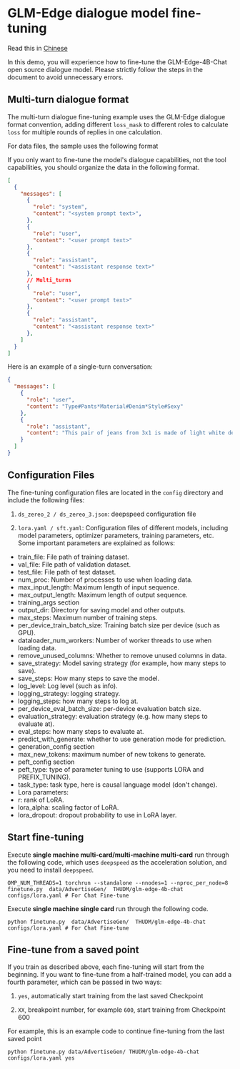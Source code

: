 # GLM-Edge dialogue model fine-tuning

Read this in [Chinese](README.md)

In this demo, you will experience how to fine-tune the GLM-Edge-4B-Chat open source dialogue model. Please strictly follow the steps in the document to avoid unnecessary errors.

## Multi-turn dialogue format

The multi-turn dialogue fine-tuning example uses the GLM-Edge dialogue format convention, adding different `loss_mask` to different roles to calculate `loss` for multiple rounds of replies in one calculation.

For data files, the sample uses the following format

If you only want to fine-tune the model's dialogue capabilities, not the tool capabilities, you should organize the data in the following format.

```json
[
  {
    "messages": [
      {
        "role": "system",
        "content": "<system prompt text>",
      },
      {
        "role": "user",
        "content": "<user prompt text>"
      },
      {
        "role": "assistant",
        "content": "<assistant response text>"
      },
      // Multi_turns
      {
        "role": "user",
        "content": "<user prompt text>"
      },
      {
        "role": "assistant",
        "content": "<assistant response text>"
      },
    ]
  }
]
```

Here is an example of a single-turn conversation:

```json
{
  "messages": [
    {
      "role": "user",
      "content": "Type#Pants*Material#Denim*Style#Sexy"
    },
    {
      "role": "assistant",
      "content": "This pair of jeans from 3x1 is made of light white denim fabric. Its soft feel and delicate texture make it comfortable to wear while revealing a pure and sweet personality. In addition, the smooth cut of the pants fully highlights the sexy leg curves, making it a must-have item for casual outings."
    }
  ]
}
```

## Configuration Files

The fine-tuning configuration files are located in the `config` directory and include the following files:

1. `ds_zereo_2 / ds_zereo_3.json`: deepspeed configuration file

2. `lora.yaml / sft.yaml`: Configuration files of different models, including model parameters, optimizer parameters, training parameters, etc. Some important parameters are explained as follows:

+ train_file: File path of training dataset.
+ val_file: File path of validation dataset.
+ test_file: File path of test dataset.
+ num_proc: Number of processes to use when loading data.
+ max_input_length: Maximum length of input sequence.
+ max_output_length: Maximum length of output sequence.
+ training_args section
+ output_dir: Directory for saving model and other outputs.
+ max_steps: Maximum number of training steps.
+ per_device_train_batch_size: Training batch size per device (such as GPU).
+ dataloader_num_workers: Number of worker threads to use when loading data.
+ remove_unused_columns: Whether to remove unused columns in data.
+ save_strategy: Model saving strategy (for example, how many steps to save).
+ save_steps: How many steps to save the model.
+ log_level: Log level (such as info).
+ logging_strategy: logging strategy.
+ logging_steps: how many steps to log at.
+ per_device_eval_batch_size: per-device evaluation batch size.
+ evaluation_strategy: evaluation strategy (e.g. how many steps to evaluate at).
+ eval_steps: how many steps to evaluate at.
+ predict_with_generate: whether to use generation mode for prediction.
+ generation_config section
+ max_new_tokens: maximum number of new tokens to generate.
+ peft_config section
+ peft_type: type of parameter tuning to use (supports LORA and PREFIX_TUNING).
+ task_type: task type, here is causal language model (don't change).
+ Lora parameters:
+ r: rank of LoRA.
+ lora_alpha: scaling factor of LoRA.
+ lora_dropout: dropout probability to use in LoRA layer.

## Start fine-tuning

Execute **single machine multi-card/multi-machine multi-card** run through the following code, which uses `deepspeed` as
the acceleration solution, and you need to install `deepspeed`.

```shell
OMP_NUM_THREADS=1 torchrun --standalone --nnodes=1 --nproc_per_node=8  finetune.py  data/AdvertiseGen/  THUDM/glm-edge-4b-chat  configs/lora.yaml # For Chat Fine-tune
```

Execute **single machine single card** run through the following code.

```shell
python finetune.py  data/AdvertiseGen/  THUDM/glm-edge-4b-chat  configs/lora.yaml # For Chat Fine-tune
```

## Fine-tune from a saved point

If you train as described above, each fine-tuning will start from the beginning. If you want to fine-tune from a
half-trained model, you can add a fourth parameter, which can be passed in two ways:

1. `yes`, automatically start training from the last saved Checkpoint

2. `XX`, breakpoint number, for example `600`, start training from Checkpoint 600

For example, this is an example code to continue fine-tuning from the last saved point

```shell
python finetune.py data/AdvertiseGen/ THUDM/glm-edge-4b-chat configs/lora.yaml yes
```
